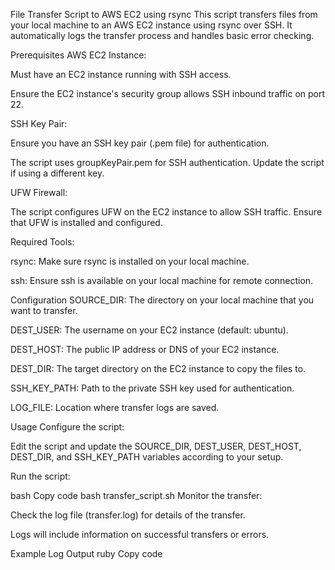 File Transfer Script to AWS EC2 using rsync
This script transfers files from your local machine to an AWS EC2 instance using rsync over SSH. It automatically logs the transfer process and handles basic error checking.

Prerequisites
AWS EC2 Instance:

Must have an EC2 instance running with SSH access.

Ensure the EC2 instance's security group allows SSH inbound traffic on port 22.

SSH Key Pair:

Ensure you have an SSH key pair (.pem file) for authentication.

The script uses groupKeyPair.pem for SSH authentication. Update the script if using a different key.

UFW Firewall:

The script configures UFW on the EC2 instance to allow SSH traffic. Ensure that UFW is installed and configured.

Required Tools:

rsync: Make sure rsync is installed on your local machine.

ssh: Ensure ssh is available on your local machine for remote connection.

Configuration
SOURCE_DIR: The directory on your local machine that you want to transfer.

DEST_USER: The username on your EC2 instance (default: ubuntu).

DEST_HOST: The public IP address or DNS of your EC2 instance.

DEST_DIR: The target directory on the EC2 instance to copy the files to.

SSH_KEY_PATH: Path to the private SSH key used for authentication.

LOG_FILE: Location where transfer logs are saved.

Usage
Configure the script:

Edit the script and update the SOURCE_DIR, DEST_USER, DEST_HOST, DEST_DIR, and SSH_KEY_PATH variables according to your setup.

Run the script:

bash
Copy code
bash transfer_script.sh
Monitor the transfer:

Check the log file (transfer.log) for details of the transfer.

Logs will include information on successful transfers or errors.

Example Log Output
ruby
Copy code
